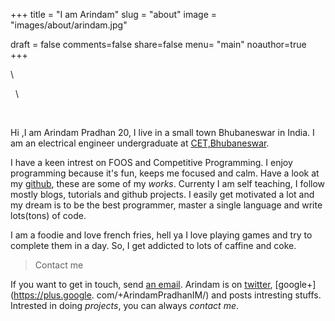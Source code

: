 +++
title = "I am Arindam"
slug = "about"
image = "images/about/arindam.jpg"

draft = false
comments=false
share=false
menu= "main"
noauthor=true
+++

\

&nbsp;
\

&nbsp;

Hi ,I am Arindam Pradhan 20, I live in a small town Bhubaneswar in India. I am an electrical 
engineer undergraduate at [CET,Bhubaneswar](http://cet.edu.in/).

I have a keen intrest on FOOS and Competitive Programming. I enjoy programming because it's fun, 
keeps me focused and calm. Have a look at my [github](https://github.com/arindampradhan), these are 
some of my *works*. Currenty I am self teaching, I follow mostly blogs, tutorials and github 
projects. I easily get motivated a lot and my dream is to be the best programmer, master a single 
language and write lots(tons) of code.

I am a foodie and love french fries, hell ya I love playing games and try to complete them in a day. 
So, I get addicted to lots of caffine and coke. </p>

>Contact me

If you want to get in touch, send [an email](mailto:arindampradhan10@gmail.com).
Arindam is  on [twitter](https://twitter.com/rrindam), [google+](https://plus.google.
com/+ArindamPradhanIM/) and posts intresting stuffs. Intrested in doing *projects*, you can always 
*contact me*.